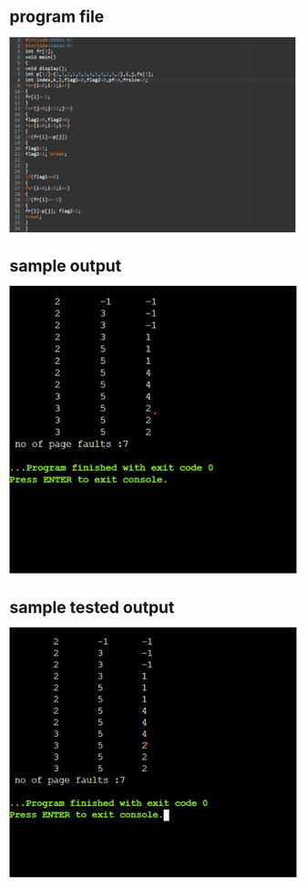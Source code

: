 # program file
![program file](lruu_579.png)
# sample output
![sample output](IO_579.png)
# sample tested output
![tested output](TIO_579.png)
